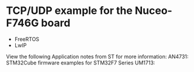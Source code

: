 # TCP/UDP example for the Nuceo-F746G board

- FreeRTOS
- LwIP

View the following Application notes from ST for more information:
AN4731: STM32Cube firmware examples for STM32F7 Series
UM1713:
